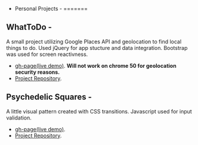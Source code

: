 - Personal Projects -
=======

**WhatToDo** -  
 -----------  

A small project utilizing Google Places API and geolocation to find local things to do. Used jQuery for app stucture and data integration. Bootstrap was used for screen reactivness.
* [gh-page(live demo)](http://TrevorTuchten.github.io/personalProjects/whatodo/). **Will not work on chrome 50 for geolocation security reasons.**  
* [Project Repository](https://github.com/TrevorTuchten/TrevorTuchten.github.io/tree/master/personalProjects/whatodo).  



**Psychedelic Squares** -  
 -----------  
   
A little visual pattern created with CSS transitions. Javascript used for input validation.
  * [gh-page(live demo)](http://TrevorTuchten.github.io/personalProjects/phsycSq/).  
  * [Project Repository](https://github.com/TrevorTuchten/TrevorTuchten.github.io/tree/master/personalProjects/phsycSq).